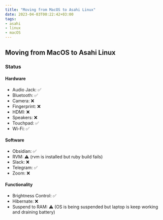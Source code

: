 ```yaml
---
title: "Moving from MacOS to Asahi Linux"
date: 2023-04-03T00:22:42+03:00
tags:
- asahi
- linux
- macOS
---
```


## Moving from MacOS to Asahi Linux

### Status
#### Hardware
- Audio Jack: ✅
- Bluetooth: ✅
- Camera: ❌
- Fingerprint: ❌
- HDMI: ❌
- Speakers: ❌
- Touchpad: ✅
- Wi-Fi: ✅

#### Software
- Obsidian: ✅
- RVM: ⚠ (rvm is installed but ruby build fails)
- Slack: ❌
- Telegram: ✅
- Zoom: ❌

#### Functionality
- Brightness Control: ✅
- Hibernate: ❌
- Suspend to RAM: ⚠ (OS is being suspended but laptop is keep working and draining battery)
